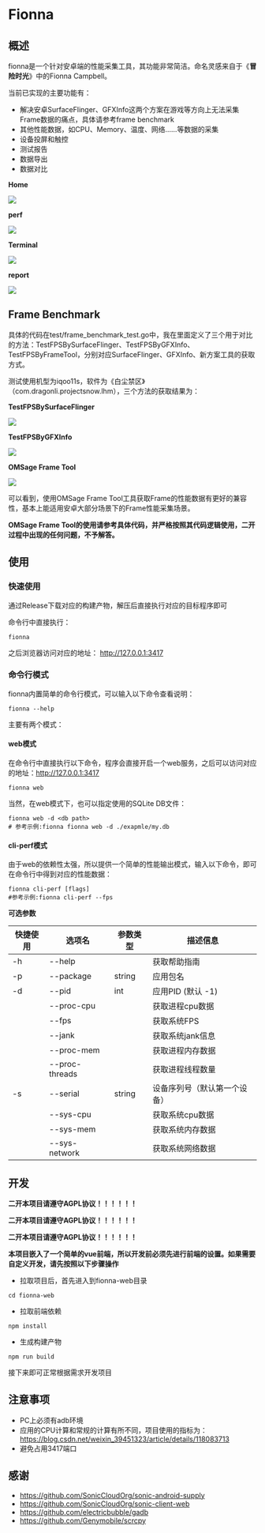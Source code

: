 # Fionna

## 概述

fionna是一个针对安卓端的性能采集工具，其功能非常简洁。命名灵感来自于《**冒险时光**》中的Fionna Campbell。



当前已实现的主要功能有：

- 解决安卓SurfaceFlinger、GFXInfo这两个方案在游戏等方向上无法采集Frame数据的痛点，具体请参考frame benchmark
- 其他性能数据，如CPU、Memory、温度、网络......等数据的采集
- 设备投屏和触控
- 测试报告
- 数据导出
- 数据对比

**Home**

![](./doc/Home.png)

**perf**

![](doc/Perf.png)

**Terminal**

![](./doc/Terminal.png)

**report**

![](./doc/Report.png)

## Frame Benchmark

具体的代码在test/frame_benchmark_test.go中，我在里面定义了三个用于对比的方法：TestFPSBySurfaceFlinger、TestFPSByGFXInfo、TestFPSByFrameTool，分别对应SurfaceFlinger、GFXInfo、新方案工具的获取方式。

测试使用机型为iqoo11s，软件为《白尘禁区》（com.dragonli.projectsnow.lhm），三个方法的获取结果为：

**TestFPSBySurfaceFlinger**

![](./doc/TestFPSBySurfaceFlinger.png)

**TestFPSByGFXInfo**

![](./doc/TestFPSByGFXInfo.png)

**OMSage Frame Tool**

![](./doc/TestFPSByOMSageFrameTool.png)

可以看到，使用OMSage Frame Tool工具获取Frame的性能数据有更好的兼容性，基本上能适用安卓大部分场景下的Frame性能采集场景。

**OMSage Frame Tool的使用请参考具体代码，并严格按照其代码逻辑使用，二开过程中出现的任何问题，不予解答。**

## 使用

### 快速使用

通过Release下载对应的构建产物，解压后直接执行对应的目标程序即可

命令行中直接执行：

```
fionna
```

之后浏览器访问对应的地址： http://127.0.0.1:3417 

### 命令行模式

fionna内置简单的命令行模式，可以输入以下命令查看说明：

```
fionna --help
```

主要有两个模式：

#### web模式

在命令行中直接执行以下命令，程序会直接开启一个web服务，之后可以访问对应的地址：http://127.0.0.1:3417 

```
fionna web
```

当然，在web模式下，也可以指定使用的SQLite DB文件：

```
fionna web -d <db path>
# 参考示例:fionna fionna web -d ./exapmle/my.db
```

#### cli-perf模式

由于web的依赖性太强，所以提供一个简单的性能输出模式，输入以下命令，即可在命令行中得到对应的性能数据：

```
fionna cli-perf [flags]
#参考示例:fionna cli-perf --fps
```

**可选参数**

| 快捷使用 | 选项名         | 参数类型 | 描述信息                     |
| -------- | -------------- | -------- | ---------------------------- |
| -h       | --help         |          | 获取帮助指南                 |
| -p       | --package      | string   | 应用包名                     |
| -d       | --pid          | int      | 应用PID (默认 -1)            |
|          | --proc-cpu     |          | 获取进程cpu数据              |
|          | --fps          |          | 获取系统FPS                  |
|          | --jank         |          | 获取系统jank信息             |
|          | --proc-mem     |          | 获取进程内存数据             |
|          | --proc-threads |          | 获取进程线程数量             |
| -s       | --serial       | string   | 设备序列号（默认第一个设备） |
|          | --sys-cpu      |          | 获取系统cpu数据              |
|          | --sys-mem      |          | 获取系统内存数据             |
|          | --sys-network  |          | 获取系统网络数据             |

## 开发

**二开本项目请遵守AGPL协议！！！！！！**

**二开本项目请遵守AGPL协议！！！！！！**

**二开本项目请遵守AGPL协议！！！！！！**



**本项目嵌入了一个简单的vue前端，所以开发前必须先进行前端的设置。如果需要自定义开发，请先按照以下步骤操作**

- 拉取项目后，首先进入到fionna-web目录

```
cd fionna-web
```

- 拉取前端依赖

```
npm install
```

- 生成构建产物

```
npm run build
```

接下来即可正常根据需求开发项目

## 注意事项

- PC上必须有adb环境
- 应用的CPU计算和常规的计算有所不同，项目使用的指标为：https://blog.csdn.net/weixin_39451323/article/details/118083713
- 避免占用3417端口 

## 感谢

- https://github.com/SonicCloudOrg/sonic-android-supply
- https://github.com/SonicCloudOrg/sonic-client-web
- https://github.com/electricbubble/gadb
- https://github.com/Genymobile/scrcpy